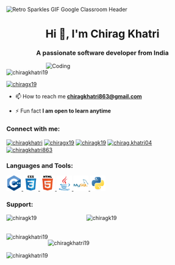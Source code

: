 ![Retro Sparkles GIF Google Classroom Header](https://user-images.githubusercontent.com/89431059/190617502-e7129d60-5f5d-46a7-b4f8-9f00217ee391.gif)
<h1 align="center">Hi 👋, I'm Chirag Khatri</h1>
<h3 align="center">A passionate software developer from India</h3>
<img align="right" alt="Coding" width="400" src="https://camo.githubusercontent.com/cae12fddd9d6982901d82580bdf321d81fb299141098ca1c2d4891870827bf17/68747470733a2f2f6d69726f2e6d656469756d2e636f6d2f6d61782f313336302f302a37513379765349765f7430696f4a2d5a2e676966">

<p align="left"> <img src="https://komarev.com/ghpvc/?username=chiragkhatri19&label=Profile%20views&color=0e75b6&style=flat" alt="chiragkhatri19" /> </p>



<p align="left"> <a href="https://twitter.com/chiragx19" target="blank"><img src="https://img.shields.io/twitter/follow/chiragx19?logo=twitter&style=for-the-badge" alt="chiragx19" /></a> </p>

- 📫 How to reach me **chiragkhatri863@gmail.com**

- ⚡ Fun fact **I am open to learn anytime**

<h3 align="left">Connect with me:</h3>
<p align="left">
<a href="https://dev.to/chiragkhatri" target="blank"><img align="center" src="https://raw.githubusercontent.com/rahuldkjain/github-profile-readme-generator/master/src/images/icons/Social/devto.svg" alt="chiragkhatri" height="30" width="40" /></a>
<a href="https://twitter.com/chiragx19" target="blank"><img align="center" src="https://raw.githubusercontent.com/rahuldkjain/github-profile-readme-generator/master/src/images/icons/Social/twitter.svg" alt="chiragx19" height="30" width="40" /></a>
<a href="https://linkedin.com/in/chiragk19" target="blank"><img align="center" src="https://raw.githubusercontent.com/rahuldkjain/github-profile-readme-generator/master/src/images/icons/Social/linked-in-alt.svg" alt="chiragk19" height="30" width="40" /></a>
<a href="https://instagram.com/chirag.khatri04" target="blank"><img align="center" src="https://raw.githubusercontent.com/rahuldkjain/github-profile-readme-generator/master/src/images/icons/Social/instagram.svg" alt="chirag.khatri04" height="30" width="40" /></a>
<a href="https://www.leetcode.com/chiragkhatri863" target="blank"><img align="center" src="https://raw.githubusercontent.com/rahuldkjain/github-profile-readme-generator/master/src/images/icons/Social/leet-code.svg" alt="chiragkhatri863" height="30" width="40" /></a>
</p>

<h3 align="left">Languages and Tools:</h3>
<p align="left"> <a href="https://www.w3schools.com/cpp/" target="_blank" rel="noreferrer"> <img src="https://raw.githubusercontent.com/devicons/devicon/master/icons/cplusplus/cplusplus-original.svg" alt="cplusplus" width="40" height="40"/> </a> <a href="https://www.w3schools.com/css/" target="_blank" rel="noreferrer"> <img src="https://raw.githubusercontent.com/devicons/devicon/master/icons/css3/css3-original-wordmark.svg" alt="css3" width="40" height="40"/> </a> <a href="https://www.w3.org/html/" target="_blank" rel="noreferrer"> <img src="https://raw.githubusercontent.com/devicons/devicon/master/icons/html5/html5-original-wordmark.svg" alt="html5" width="40" height="40"/> </a> <a href="https://www.java.com" target="_blank" rel="noreferrer"> <img src="https://raw.githubusercontent.com/devicons/devicon/master/icons/java/java-original.svg" alt="java" width="40" height="40"/> </a> <a href="https://www.mysql.com/" target="_blank" rel="noreferrer"> <img src="https://raw.githubusercontent.com/devicons/devicon/master/icons/mysql/mysql-original-wordmark.svg" alt="mysql" width="40" height="40"/> </a> <a href="https://www.python.org" target="_blank" rel="noreferrer"> <img src="https://raw.githubusercontent.com/devicons/devicon/master/icons/python/python-original.svg" alt="python" width="40" height="40"/> </a> </p>

<h3 align="left">Support:</h3>
<p><a href="https://www.buymeacoffee.com/chiragk19"> <img align="left" src="https://cdn.buymeacoffee.com/buttons/v2/default-yellow.png" height="50" width="210" alt="chiragk19" /></a><a href="https://ko-fi.com/chiragk19"> <img align="left" src="https://cdn.ko-fi.com/cdn/kofi3.png?v=3" height="50" width="210" alt="chiragk19" /></a></p><br><br>

<p><img align="left" src="https://github-readme-stats.vercel.app/api/top-langs?username=chiragkhatri19&show_icons=true&locale=en&layout=compact" alt="chiragkhatri19" /></p>

<p>&nbsp;<img align="center" src="https://github-readme-stats.vercel.app/api?username=chiragkhatri19&show_icons=true&locale=en" alt="chiragkhatri19" /></p>

<p><img align="center" src="https://github-readme-streak-stats.herokuapp.com/?user=chiragkhatri19&" alt="chiragkhatri19" /></p>

